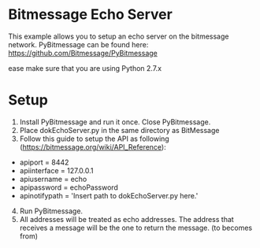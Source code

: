 Bitmessage Echo Server
===================

This example allows you to setup an echo server on the bitmessage network. PyBitmessage can be found here: https://github.com/Bitmessage/PyBitmessage

ease make sure that you are using Python 2.7.x

Setup
=====
1. Install PyBitmessage and run it once. Close PyBitmessage.
2. Place dokEchoServer.py in the same directory as BitMessage
3. Follow this guide to setup the API as following (https://bitmessage.org/wiki/API_Reference):
  * apiport = 8442
  * apiinterface = 127.0.0.1
  * apiusername = echo
  * apipassword = echoPassword
  * apinotifypath = 'Insert path to dokEchoServer.py here.'
4. Run PyBitmessage.
5. All addresses will be treated as echo addresses. The address that receives a message will be the one to return the message. (to becomes from)
